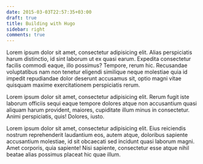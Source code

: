 ```yaml
---
date: 2015-03-03T22:57:35+03:00
draft: true
title: Building with Hugo
sidebar: right
comments: true
---
```


Lorem ipsum dolor sit amet, consectetur adipisicing elit. Alias perspiciatis harum distinctio, id sint laborum ut ex quasi earum. Expedita consectetur facilis commodi eaque, illo possimus? Tempore, rerum hic. Recusandae voluptatibus nam non tenetur eligendi similique neque molestiae quia id impedit repudiandae dolor deserunt accusamus sit, optio magni vitae quisquam maxime exercitationem perspiciatis rerum.

Lorem ipsum dolor sit amet, consectetur adipisicing elit. Rerum fugit iste laborum officiis sequi eaque tempore dolores atque non accusantium quasi aliquam harum provident, maiores, cupiditate illum minus in consectetur. Animi perspiciatis, quis! Dolores, iusto.

Lorem ipsum dolor sit amet, consectetur adipisicing elit. Eius reiciendis nostrum reprehenderit laudantium eos, autem atque, doloribus sapiente accusantium molestiae, id sit obcaecati sed incidunt quasi laborum magni. Amet corporis, quia sapiente! Nisi sapiente, consectetur esse atque nihil beatae alias possimus placeat hic quae illum.